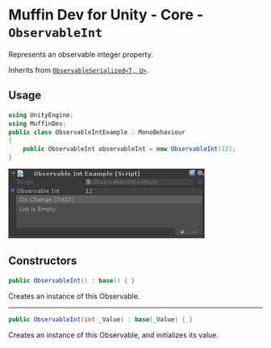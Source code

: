 # Muffin Dev for Unity - Core - `ObservableInt`

Represents an observable integer property.

Inherits from [`ObservableSerialized<T, U>`](./observable-serialized.md).

## Usage

```cs
using UnityEngine;
using MuffinDev;
public class ObservableIntExample : MonoBehaviour
{
    public ObservableInt observableInt = new ObservableInt(12);
}
```

![`ObservableInt` view in inspector](./Images/observable-int-example.jpg)

## Constructors

```cs
public ObservableInt() : base() { }
```

Creates an instance of this Observable.

---

```cs
public ObservableInt(int _Value) : base(_Value) { }
```

Creates an instance of this Observable, and initializes its value.
